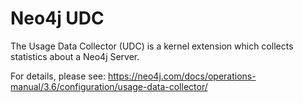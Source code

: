Neo4j UDC
=========

The Usage Data Collector (UDC) is a kernel extension which collects
statistics about a Neo4j Server.

For details, please see:
https://neo4j.com/docs/operations-manual/3.6/configuration/usage-data-collector/
